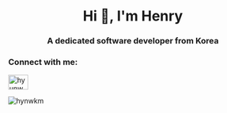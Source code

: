 <h1 align="center">Hi 👋, I'm Henry</h1>
<h3 align="center">A dedicated software developer from Korea</h3>

<h3 align="left">Connect with me:</h3>
<p align="left">
<a href="https://linkedin.com/in/hyunwoo-kim" target="blank"><img align="center" src="https://raw.githubusercontent.com/rahuldkjain/github-profile-readme-generator/master/src/images/icons/Social/linked-in-alt.svg" alt="hyunwoo-kim" height="30" width="40" /></a>
</p>

<p><img align="left" src="https://github-readme-stats.vercel.app/api/top-langs?username=hynwkm&show_icons=true&locale=en&layout=compact" alt="hynwkm" /></p>

